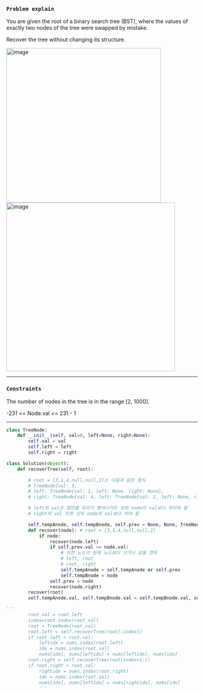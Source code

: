 
### `Problem explain`

You are given the root of a binary search tree (BST), where the values of exactly two nodes of the tree were swapped by mistake.

Recover the tree without changing its structure.

<img width="407" alt="image" src="https://github.com/CodingGuysGroup/Subin/assets/84978165/877dd1fc-7402-4870-937c-4bbaa68ea0f3">

<img width="444" alt="image" src="https://github.com/CodingGuysGroup/Subin/assets/84978165/45996a56-9466-42cc-9624-1e061e88ed1c">



----

### `Constraints`

The number of nodes in the tree is in the range [2, 1000].

-231 <= Node.val <= 231 - 1

----


```python
class TreeNode:
    def __init__(self, val=0, left=None, right=None):
        self.val = val
        self.left = left
        self.right = right

class Solution(object):
    def recoverTree(self, root):

        # root = [3,1,4,null,null,2]는 다음과 같은 형식
        # TreeNode{val: 3, 
        # left: TreeNode{val: 1, left: None, right: None}, 
        # right: TreeNode{val: 4, left: TreeNode{val: 2, left: None, right: None}, right: None}}

        # left의 val은 얼만큼 트리가 뻗어나가든 상위 node의 val보다 작아야 함
        # right의 val 또한 상위 node의 val보다 커야 함

        self.tempAnode, self.tempBnode, self.prev = None, None, TreeNode(float('-inf')) 
        def recover(node): # root = [3,1,4,null,null,2]
            if node:
                recover(node.left) 
                if self.prev.val >= node.val: 
                    # 이전 노드가 현재 노드보다 크거나 같을 경우
                    # left, root
                    # root, right
                    self.tempAnode = self.tempAnode or self.prev
                    self.tempBnode = node
                self.prev = node
                recover(node.right)
        recover(root)   
        self.tempAnode.val, self.tempBnode.val = self.tempBnode.val, self.tempAnode.val

'''
        root_val = root.left
        index=root.index(root_val)
        root = TreeNode(root_val)
        root.left = self.recoverTree(root[:index])
        if root.left > root.val:
            leftidx = nums.index(root.left)
            idx = nums.index(root.val)
            nums[idx], nums[leftidx] = nums[leftidx], nums[idx]
        root.right = self.recoverTree(root[index+1:])
        if root.right < root.val:
            rightidx = nums.index(root.right)
            idx = nums.index(root.val)
            nums[idx], nums[leftidx] = nums[rightidx], nums[idx]
            '''   
            

```



